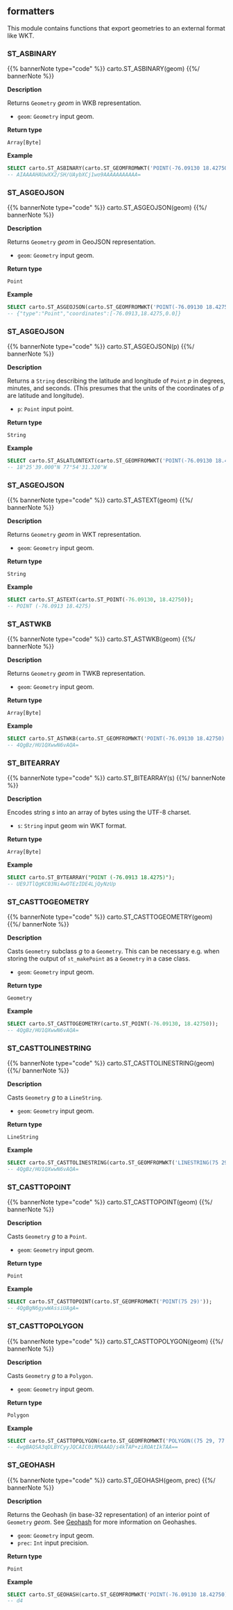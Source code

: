 ## formatters

<div class="badges"><div class="core"></div></div>

This module contains functions that export geometries to an external format like WKT.

### ST_ASBINARY

{{% bannerNote type="code" %}}
carto.ST_ASBINARY(geom)
{{%/ bannerNote %}}

**Description**

Returns `Geometry` _geom_ in WKB representation.

* `geom`: `Geometry` input geom.

**Return type**

`Array[Byte]`

**Example**

```sql
SELECT carto.ST_ASBINARY(carto.ST_GEOMFROMWKT('POINT(-76.09130 18.42750)'));
-- AIAAAAHAUwXX2/SH/UAybXCj1wo9AAAAAAAAAAA=
```

### ST_ASGEOJSON

{{% bannerNote type="code" %}}
carto.ST_ASGEOJSON(geom)
{{%/ bannerNote %}}

**Description**

Returns `Geometry` _geom_ in GeoJSON representation.

* `geom`: `Geometry` input geom.

**Return type**

`Point`

**Example**

```sql
SELECT carto.ST_ASGEOJSON(carto.ST_GEOMFROMWKT('POINT(-76.09130 18.42750)'));
-- {"type":"Point","coordinates":[-76.0913,18.4275,0.0]}
```

### ST_ASGEOJSON

{{% bannerNote type="code" %}}
carto.ST_ASGEOJSON(p)
{{%/ bannerNote %}}

**Description**

Returns a `String` describing the latitude and longitude of `Point` _p_ in degrees, minutes, and seconds. (This presumes that the units of the coordinates of _p_ are latitude and longitude).

* `p`: `Point` input point.

**Return type**

`String`

**Example**

```sql
SELECT carto.ST_ASLATLONTEXT(carto.ST_GEOMFROMWKT('POINT(-76.09130 18.42750)'));
-- 18°25'39.000"N 77°54'31.320"W
```

### ST_ASGEOJSON

{{% bannerNote type="code" %}}
carto.ST_ASTEXT(geom)
{{%/ bannerNote %}}

**Description**

Returns `Geometry` _geom_ in WKT representation.

* `geom`: `Geometry` input geom.

**Return type**

`String`

**Example**

```sql
SELECT carto.ST_ASTEXT(carto.ST_POINT(-76.09130, 18.42750));
-- POINT (-76.0913 18.4275)
```

### ST_ASTWKB

{{% bannerNote type="code" %}}
carto.ST_ASTWKB(geom)
{{%/ bannerNote %}}

**Description**

Returns `Geometry` _geom_ in TWKB representation.

* `geom`: `Geometry` input geom.

**Return type**

`Array[Byte]`

**Example**

```sql
SELECT carto.ST_ASTWKB(carto.ST_GEOMFROMWKT('POINT(-76.09130 18.42750)'));
-- 4QgBz/HU1QXwwN6vAQA=
```

### ST_BITEARRAY

{{% bannerNote type="code" %}}
carto.ST_BITEARRAY(s)
{{%/ bannerNote %}}

**Description**

Encodes string _s_ into an array of bytes using the UTF-8 charset.

* `s`: `String` input geom win WKT format.

**Return type**

`Array[Byte]`

**Example**

```sql
SELECT carto.ST_BYTEARRAY("POINT (-76.0913 18.4275)");
-- UE9JTlQgKC03Ni4wOTEzIDE4LjQyNzUp
```

### ST_CASTTOGEOMETRY

{{% bannerNote type="code" %}}
carto.ST_CASTTOGEOMETRY(geom)
{{%/ bannerNote %}}

**Description**

Casts `Geometry` subclass _g_ to a `Geometry`. This can be necessary e.g. when storing the output of `st_makePoint` as a `Geometry` in a case class.

* `geom`: `Geometry` input geom.

**Return type**

`Geometry`

**Example**

```sql
SELECT carto.ST_CASTTOGEOMETRY(carto.ST_POINT(-76.09130, 18.42750));
-- 4QgBz/HU1QXwwN6vAQA=
```

### ST_CASTTOLINESTRING

{{% bannerNote type="code" %}}
carto.ST_CASTTOLINESTRING(geom)
{{%/ bannerNote %}}

**Description**

Casts `Geometry` _g_ to a `LineString`.

* `geom`: `Geometry` input geom.

**Return type**

`LineString`

**Example**

```sql
SELECT carto.ST_CASTTOLINESTRING(carto.ST_GEOMFROMWKT('LINESTRING(75 29,77 29,77 27, 75 29)'));
-- 4QgBz/HU1QXwwN6vAQA=
```

### ST_CASTTOPOINT

{{% bannerNote type="code" %}}
carto.ST_CASTTOPOINT(geom)
{{%/ bannerNote %}}

**Description**

Casts `Geometry` _g_ to a `Point`.

* `geom`: `Geometry` input geom.

**Return type**

`Point`

**Example**

```sql
SELECT carto.ST_CASTTOPOINT(carto.ST_GEOMFROMWKT('POINT(75 29)'));
-- 4QgBgN6gywWAssiUAgA=
```

### ST_CASTTOPOLYGON

{{% bannerNote type="code" %}}
carto.ST_CASTTOPOLYGON(geom)
{{%/ bannerNote %}}

**Description**

Casts `Geometry` _g_ to a `Polygon`.

* `geom`: `Geometry` input geom.

**Return type**

`Polygon`

**Example**

```sql
SELECT carto.ST_CASTTOPOLYGON(carto.ST_GEOMFROMWKT('POLYGON((75 29, 77 29, 77 27, 75 29))'));
-- 4wgBAQSA3qDLBYCyyJQCAIC0iRMAAAD/s4kTAP+ziROAtIkTAA==
```

### ST_GEOHASH

{{% bannerNote type="code" %}}
carto.ST_GEOHASH(geom, prec)
{{%/ bannerNote %}}

**Description**

Returns the Geohash (in base-32 representation) of an interior point of `Geometry` _geom_. See [Geohash](https://www.geomesa.org/documentation/stable/user/appendix/utils.html#geohash) for more information on Geohashes.

* `geom`: `Geometry` input geom.
* `prec`: `Int` input precision.

**Return type**

`Point`

**Example**

```sql
SELECT carto.ST_GEOHASH(carto.ST_GEOMFROMWKT('POINT(-76.09130 18.42750)'), 8);
-- d4
```